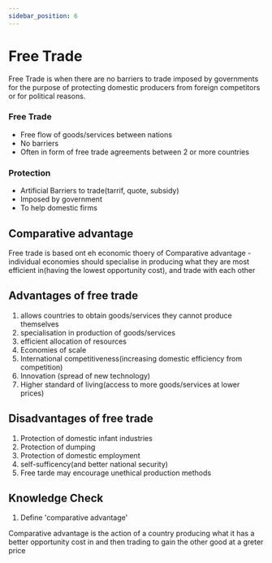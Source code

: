 ```yaml
---
sidebar_position: 6
---
```


# Free Trade

Free Trade is when there are no barriers to trade imposed by governments for the purpose of protecting domestic producers from foreign competitors or for political reasons.

### Free Trade

- Free flow of goods/services between nations
- No barriers
- Often in form of free trade agreements between 2 or more countries

### Protection

- Artificial Barriers to trade(tarrif, quote, subsidy)
- Imposed by government
- To help domestic firms

## Comparative advantage

Free trade is based ont eh economic thoery of Comparative advantage - individual economies should specialise in producing what they are most efficient in(having the lowest opportunity cost), and trade with each other



## Advantages of free trade

1. allows countries to obtain goods/services they cannot produce themselves
2. specialisation in production of goods/services
3. efficient allocation of resources
4. Economies of scale
5. International competitiveness(increasing domestic efficiency from competition)
6. Innovation (spread of new technology)
7. Higher standard of living(access to more goods/services at lower prices)


## Disadvantages of free trade

1. Protection of domestic infant industries
2. Protection of dumping
3. Protection of domestic employment
4. self-sufficency(and better national security)
5. Free tarde may encourage unethical production methods


## Knowledge Check

1. Define 'comparative advantage'

Comparative advantage is the action of a country producing what it has a better opportunity cost in and then trading to gain the other good at a greter price




